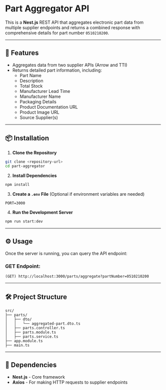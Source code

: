 
# Part Aggregator API

This is a **Nest.js** REST API that aggregates electronic part data from multiple supplier endpoints and returns a combined response with comprehensive details for part number `0510210200`.

---

## 🚀 Features
- Aggregates data from two supplier APIs (Arrow and TTI)
- Returns detailed part information, including:
  - Part Name
  - Description
  - Total Stock
  - Manufacturer Lead Time
  - Manufacturer Name
  - Packaging Details
  - Product Documentation URL
  - Product Image URL
  - Source Supplier(s)

---

## 📦 Installation
1. **Clone the Repository**
```bash
git clone <repository-url>
cd part-aggregator
```

2. **Install Dependencies**
```bash
npm install
```

3. **Create a `.env` File** (Optional if environment variables are needed)
```
PORT=3000
```

4. **Run the Development Server**
```bash
npm run start:dev
```

---

## ⚙️ Usage
Once the server is running, you can query the API endpoint:

### **GET Endpoint:**
```
(GET) http://localhost:3000/parts/aggregate?partNumber=0510210200
```

---

## 🛠️ Project Structure
```
src/
├── parts/
│   ├── dto/
│   │   └── aggregated-part.dto.ts
│   ├── parts.controller.ts
│   ├── parts.module.ts
│   ├── parts.service.ts
├── app.module.ts
├── main.ts
```

---

## 🧩 Dependencies
- **Nest.js** - Core framework
- **Axios** - For making HTTP requests to supplier endpoints
